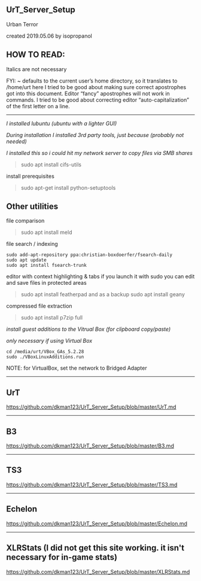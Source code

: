 ## UrT_Server_Setup
Urban Terror

created 2019.05.06
by isopropanol

## HOW TO READ: 
Italics are not necessary

FYI:
~ defaults to the current user’s home directory, so it translates to /home/urt here
I tried to be good about making sure correct apostrophes got into this document. Editor “fancy” apostrophes will not work in commands.
I tried to be good about correcting editor “auto-capitalization” of the first letter on a line.

------

*I installed lubuntu (ubuntu with a lighter GUI)*

*During installation I installed 3rd party tools, just because (probably not needed)*

*I installed this so i could hit my network server to copy files via SMB shares*
> sudo apt install cifs-utils

install prerequisites
> sudo apt-get install python-setuptools

## Other utilities

file comparison
> sudo apt install meld

file search / indexing
```
sudo add-apt-repository ppa:christian-boxdoerfer/fsearch-daily
sudo apt update 
sudo apt install fsearch-trunk
```

editor with context highlighting & tabs
if you launch it with sudo you can edit and save files in protected areas
> sudo apt install featherpad
and as a backup
> sudo apt install geany

compressed file extraction
> sudo apt install p7zip full

*install guest additions to the Vitrual Box (for clipboard copy/paste)*

*only necessary if using Virtual Box*
```
cd /media/urt/VBox_GAs_5.2.28
sudo ./VBoxLinuxAdditions.run
```

NOTE: for VirtualBox, set the network to Bridged Adapter

--------

## UrT
https://github.com/dkman123/UrT_Server_Setup/blob/master/UrT.md

----

## B3
https://github.com/dkman123/UrT_Server_Setup/blob/master/B3.md

------

## TS3
https://github.com/dkman123/UrT_Server_Setup/blob/master/TS3.md

----

## Echelon
https://github.com/dkman123/UrT_Server_Setup/blob/master/Echelon.md

----

## XLRStats (I did not get this site working. it isn't necessary for in-game stats)
https://github.com/dkman123/UrT_Server_Setup/blob/master/XLRStats.md

